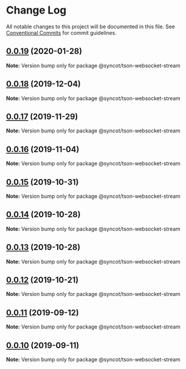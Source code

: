 # Change Log

All notable changes to this project will be documented in this file.
See [Conventional Commits](https://conventionalcommits.org) for commit guidelines.

## [0.0.19](https://github.com/SyncOT/SyncOT/compare/@syncot/tson-websocket-stream@0.0.18...@syncot/tson-websocket-stream@0.0.19) (2020-01-28)

**Note:** Version bump only for package @syncot/tson-websocket-stream





## [0.0.18](https://github.com/SyncOT/SyncOT/compare/@syncot/tson-websocket-stream@0.0.17...@syncot/tson-websocket-stream@0.0.18) (2019-12-04)

**Note:** Version bump only for package @syncot/tson-websocket-stream





## [0.0.17](https://github.com/SyncOT/SyncOT/compare/@syncot/tson-websocket-stream@0.0.16...@syncot/tson-websocket-stream@0.0.17) (2019-11-29)

**Note:** Version bump only for package @syncot/tson-websocket-stream





## [0.0.16](https://github.com/SyncOT/SyncOT/compare/@syncot/tson-websocket-stream@0.0.15...@syncot/tson-websocket-stream@0.0.16) (2019-11-04)

**Note:** Version bump only for package @syncot/tson-websocket-stream





## [0.0.15](https://github.com/SyncOT/SyncOT/compare/@syncot/tson-websocket-stream@0.0.14...@syncot/tson-websocket-stream@0.0.15) (2019-10-31)

**Note:** Version bump only for package @syncot/tson-websocket-stream





## [0.0.14](https://github.com/SyncOT/SyncOT/compare/@syncot/tson-websocket-stream@0.0.13...@syncot/tson-websocket-stream@0.0.14) (2019-10-28)

**Note:** Version bump only for package @syncot/tson-websocket-stream





## [0.0.13](https://github.com/SyncOT/SyncOT/compare/@syncot/tson-websocket-stream@0.0.12...@syncot/tson-websocket-stream@0.0.13) (2019-10-28)

**Note:** Version bump only for package @syncot/tson-websocket-stream





## [0.0.12](https://github.com/SyncOT/SyncOT/compare/@syncot/tson-websocket-stream@0.0.11...@syncot/tson-websocket-stream@0.0.12) (2019-10-21)

**Note:** Version bump only for package @syncot/tson-websocket-stream





## [0.0.11](https://github.com/SyncOT/SyncOT/compare/@syncot/tson-websocket-stream@0.0.10...@syncot/tson-websocket-stream@0.0.11) (2019-09-12)

**Note:** Version bump only for package @syncot/tson-websocket-stream





## [0.0.10](https://github.com/SyncOT/SyncOT/compare/@syncot/tson-websocket-stream@0.0.9...@syncot/tson-websocket-stream@0.0.10) (2019-09-11)

**Note:** Version bump only for package @syncot/tson-websocket-stream

